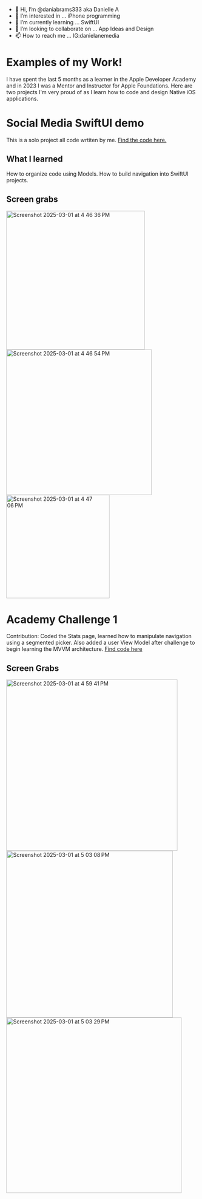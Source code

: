 - 👋 Hi, I’m @daniabrams333 aka Danielle A
- 👀 I’m interested in ... iPhone programming 
- 🌱 I’m currently learning ... SwiftUI
- 💞️ I’m looking to collaborate on ... App Ideas and Design
- 📫 How to reach me ... IG:danielanemedia

<!---
daniabrams333/daniabrams333 is a ✨ special ✨ repository because its `README.md` (this file) appears on your GitHub profile.
You can click the Preview link to take a look at your changes.
--->

<h1>Examples of my Work!</h1>

<p>I have spent the last 5 months as a learner in the Apple Developer Academy and in 2023 I was a Mentor and Instructor for Apple Foundations. Here are two projects I'm very proud of as I learn how to code and design Native iOS applications.</p>

<h1>Social Media SwiftUI demo</h1>
This is a solo project all code wrtiten by me. 
<a href= "https://github.com/daniabrams333/NavigationExample">Find the code here.</a>
<h2>What I learned</h2>
How to organize code using Models. How to build navigation into SwiftUI projects.
<h2>Screen grabs</h2>
<img width="365" alt="Screenshot 2025-03-01 at 4 46 36 PM" src="https://github.com/user-attachments/assets/6ffc1bd5-0dc3-48cf-843b-5ccb34a5f21b" />
<img width="383" alt="Screenshot 2025-03-01 at 4 46 54 PM" src="https://github.com/user-attachments/assets/2c847928-007e-475b-a270-0bc5933cc968" />
<img width="272" alt="Screenshot 2025-03-01 at 4 47 06 PM" src="https://github.com/user-attachments/assets/403dfa5b-a7fd-4b69-a368-9d85c4596ba3" />


<h1>Academy Challenge 1</h1>
Contribution: Coded the Stats page, learned how to manipulate navigation using a segmented picker. Also added a user View Model after challenge to begin learning the MVVM architecture. 
<a href= "https://github.com/daniabrams333/LockInStats">Find code here</a>
<h2>Screen Grabs</h2>

<img width="451" alt="Screenshot 2025-03-01 at 4 59 41 PM" src="https://github.com/user-attachments/assets/380301a8-8751-4bd6-a3e9-0f5ea4547f6b" />
<img width="439" alt="Screenshot 2025-03-01 at 5 03 08 PM" src="https://github.com/user-attachments/assets/1b85229a-c539-475a-9862-b0b657b6dd9f" />

<img width="462" alt="Screenshot 2025-03-01 at 5 03 29 PM" src="https://github.com/user-attachments/assets/9937c854-4540-44c7-88fa-add22423852e" />



